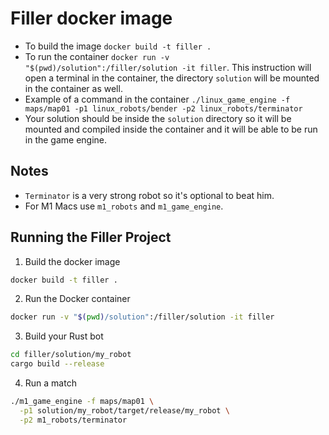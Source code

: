 # Filler docker image

- To build the image `docker build -t filler .`
- To run the container `docker run -v "$(pwd)/solution":/filler/solution -it filler`. This instruction will open a terminal in the container, the directory `solution` will be mounted in the container as well.
- Example of a command in the container `./linux_game_engine -f maps/map01 -p1 linux_robots/bender -p2 linux_robots/terminator`
- Your solution should be inside the `solution` directory so it will be mounted and compiled inside the container and it will be able to be run in the game engine.

## Notes

- `Terminator` is a very strong robot so it's optional to beat him.
- For M1 Macs use `m1_robots` and `m1_game_engine`.

## Running the Filler Project ##

1. Build the docker image

```bash
docker build -t filler .
```

2. Run the Docker container

```bash
docker run -v "$(pwd)/solution":/filler/solution -it filler
```

3. Build your Rust bot

```bash
cd filler/solution/my_robot
cargo build --release
```

4. Run a match

```bash
./m1_game_engine -f maps/map01 \
  -p1 solution/my_robot/target/release/my_robot \
  -p2 m1_robots/terminator
```
